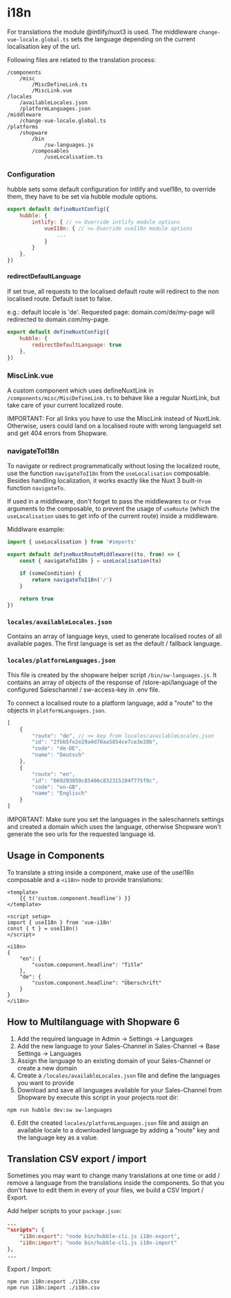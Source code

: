 # i18n

For translations the module @intlify/nuxt3 is used.
The middleware `change-vue-locale.global.ts` sets the language depending on the
current localisation key of the url.

Following files are related to the translation process:
```text
/components
    /misc
        /MiscDefineLink.ts
        /MiscLink.vue
/locales
    /availableLocales.json
    /platformLanguages.json
/middleware
    /change-vue-locale.global.ts
/platforms
    /shopware
        /bin
            /sw-languages.js
        /composables
            /useLocalisation.ts
```

### Configuration
hubble sets some default configuration for intlify and vueI18n, to override them, they
have to be set via hubble module options.

```js
export default defineNuxtConfig({
    hubble: {
        intlify: { // <= Override intlify module options
            vueI18n: { // <= Override vueI18n module options
                ...
            }
        }
    },
})
```

#### redirectDefaultLanguage
If set true, all requests to the localised default route will redirect to the non localised route.
Default isset to false.

e.g.: default locale is 'de'. Requested page: domain.com/de/my-page will redirected to domain.com/my-page.

```js
export default defineNuxtConfig({
    hubble: {
        redirectDefaultLanguage: true
    },
})
```

### MiscLink.vue
A custom component which uses defineNuxtLink in `/components/misc/MiscDefineLink.ts` to behave like a regular
NuxtLink, but take care of your current localized route.

IMPORTANT: For all links you have to use the MiscLink instead of NuxtLink.
Otherwise, users could land on a localised route with wrong languageId set and get 404 errors from Shopware.

### navigateToI18n
To navigate or redirect programmatically without losing the localized route, 
use the function `navigateToI18n` from the `useLocalisation` composable.
Besides handling localization, it works exactly like the Nuxt 3 built-in function `navigateTo`.

If used in a middleware, don't forget to pass the middlewares `to` or `from` arguments to the composable, to prevent 
the usage of `useRoute` (which the `useLocalisation` uses to get info of the current route) inside a middleware.

Middlware example:
```ts
import { useLocalisation } from '#imports'

export default defineNuxtRouteMiddleware((to, from) => {
    const { navigateToI18n } = useLocalisation(to)

    if (someCondition) {
        return navigateToI18n('/')
    }
    
    return true
})
```

### `locales/availableLocales.json`
Contains an array of language keys, used to generate localised routes of all available pages.
The first language is set as the default / fallback language.

### `locales/platformLanguages.json`
This file is created by the shopware helper script `/bin/sw-languages.js`.
It contains an array of objects of the response of /store-api/language of the configured Saleschannel / sw-access-key
in .env file.

To connect a localised route to a platform language, add a "route" to the objects in `platformLanguages.json`.

```js
[
    {
        "route": "de", // <= key from locales/availableLocales.json
        "id": "2fbb5fe2e29a4d70aa5854ce7ce3e20b",
        "code": "de-DE",
        "name": "Deutsch"
    },
    {
        "route": "en",
        "id": "669293859c85406c832315184f775f0c",
        "code": "en-GB",
        "name": "Englisch"
    }
]
```

IMPORTANT: Make sure you set the languages in the saleschannels settings and created a domain
which uses the language, otherwise Shopware won't generate the seo urls for the requested language id.

## Usage in Components

To translate a string inside a component, make use of the useI18n composable and a `<i18n>` node to provide translations:

```vue
<template>
    {{ t('custom.component.headline') }}
</template>

<script setup>
import { useI18n } from 'vue-i18n'
const { t } = useI18n()
</script>

<i18n>
{
    "en": {
        "custom.component.headline": "Title"
    },
    "de": {
        "custom.component.headline": "Überschrift"
    }
}
</i18n>
```

## How to Multilanguage with Shopware 6
1. Add the required language in Admin -> Settings -> Languages
2. Add the new language to your Sales-Channel in Sales-Channel -> Base Settings -> Languages
3. Assign the language to an existing domain of your Sales-Channel or create a new domain
4. Create a `/locales/availableLocales.json` file and define the languages you want to provide
5. Download and save all languages available for your Sales-Channel from Shopware by execute this script in your projects root dir:
```shell
npm run hubble dev:sw sw-languages
```
6. Edit the created `locales/platformLanguages.json` file and assign an available locale to
   a downloaded language by adding a "route" key and the language key as a value. 

## Translation CSV export / import 

Sometimes you may want to change many translations at one time or add / remove a language from the translations inside
the components. So that you don't have to edit them in every of your files, we build a CSV Import / Export.

Add helper scripts to your `package.json`:
```json
...
"scripts": {
    "i18n:export": "node bin/hubble-cli.js i18n-export",
    "i18n:import": "node bin/hubble-cli.js i18n-import"
},
...
```

Export / Import:
```shell
npm run i18n:export ./i18n.csv
npm run i18n:import ./i18n.csv
```
